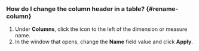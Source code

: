 ### How do I change the column header in a table? {#rename-column}

1. Under **Columns**, click the icon to the left of the dimension or measure name.
1. In the window that opens, change the **Name** field value and click **Apply**.

